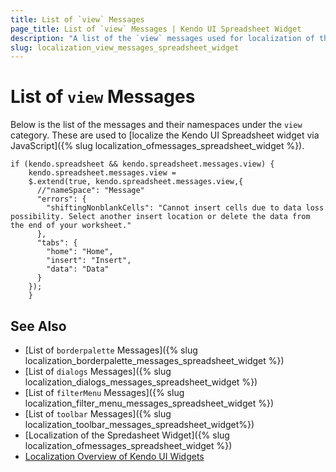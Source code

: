 ```yaml
---
title: List of `view` Messages
page_title: List of `view` Messages | Kendo UI Spreadsheet Widget
description: "A list of the `view` messages used for localization of the Kendo UI Spreadsheet widget via JavaScript."
slug: localization_view_messages_spreadsheet_widget
---
```


# List of `view` Messages

Below is the list of the messages and their namespaces under the `view` category. These are used to [localize the Kendo UI Spreadsheet widget via JavaScript]({% slug localization_ofmessages_spreadsheet_widget %}).

    if (kendo.spreadsheet && kendo.spreadsheet.messages.view) {
        kendo.spreadsheet.messages.view =
        $.extend(true, kendo.spreadsheet.messages.view,{
          //"nameSpace": "Message"
          "errors": {
            "shiftingNonblankCells": "Cannot insert cells due to data loss possibility. Select another insert location or delete the data from the end of your worksheet."
          },
          "tabs": {
            "home": "Home",
            "insert": "Insert",
            "data": "Data"
          }
        });
        }
        
## See Also

* [List of `borderpalette` Messages]({% slug localization_borderpalette_messages_spreadsheet_widget %})
* [List of `dialogs` Messages]({% slug localization_dialogs_messages_spreadsheet_widget %})
* [List of `filterMenu` Messages]({% slug localization_filter_menu_messages_spreadsheet_widget %})
* [List of `toolbar` Messages]({% slug localization_toolbar_messages_spreadsheet_widget%})
* [Localization of the Spredasheet Widget]({% slug localization_ofmessages_spreadsheet_widget %})
* [Localization Overview of Kendo UI Widgets](/framework/localization/overview)